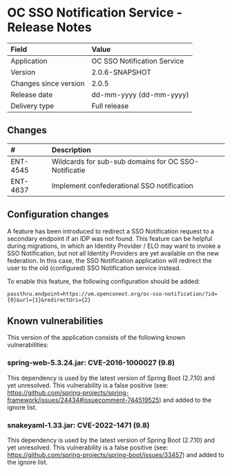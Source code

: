 # OC SSO Notification Service - Release Notes

| Field                     | Value                       |
|:--------------------------|:----------------------------|
| Application               | OC SSO Notification Service |
| Version                   | 2.0.6-SNAPSHOT              |
| Changes since version     | 2.0.5                       |
| Release date              | dd-mm-yyyy (dd-mm-yyyy)     |
| Delivery type             | Full release                |

## Changes

| #        | Description                                          |
|:---------|:-----------------------------------------------------|
| ENT-4545 | Wildcards for sub-sub domains for OC SSO-Notificatie |
| ENT-4637 | Implement confederational SSO notification           |

## Configuration changes

A feature has been introduced to redirect a SSO Notification request to a secondary endpoint if an IDP was not found. 
This feature can be helpful during migrations, in which an Identity Provider / ELO may want to invoke a SSO 
Notification, but not all Identity Providers are yet available on the new federation. In this case, the SSO Notification
application will redirect the user to the old (configured) SSO Notification service instead.

To enable this feature, the following configuration should be added:

    passthru.endpoint=https://vm.openconext.org/oc-sso-notification/?id={0}&url={1}&redirectUri={2}


## Known vulnerabilities

This version of the application consists of the following known vulnerabilities:

### spring-web-5.3.24.jar: CVE-2016-1000027 (9.8)

This dependency is used by the latest version of Spring Boot (2.7.10) and yet unresolved. This vulnerability is a false
positive (see: https://github.com/spring-projects/spring-framework/issues/24434#issuecomment-744519525) and added to
the ignore list.

### snakeyaml-1.33.jar: CVE-2022-1471 (9.8)

This dependency is used by the latest version of Spring Boot (2.7.10) and yet unresolved. This vulnerability is a false
positive (see: https://github.com/spring-projects/spring-boot/issues/33457) and added to the ignore list.
